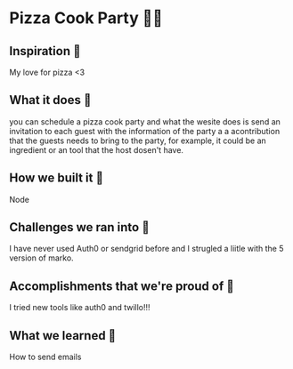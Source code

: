 # Pizza Cook Party 🍕💕
## Inspiration 🍕
My love for pizza <3

## What it does 🍕
you can schedule a pizza cook party and what the wesite does is send an invitation to each guest with the information of the party a a acontribution that the guests needs to bring to the party, for example, it could be an ingredient or an tool that the host dosen't have.

## How we built it 🍕
Node

## Challenges we ran into 🍕
I have never used Auth0 or sendgrid before and I strugled a liitle with the 5 version of marko.

## Accomplishments that we're proud of 🍕
I tried new tools like auth0 and twillo!!!

## What we learned 🍕
How to send emails
